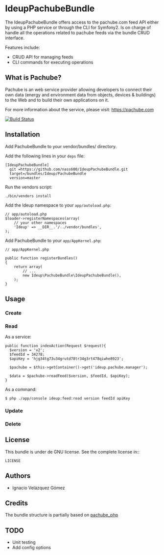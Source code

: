 IdeupPachubeBundle
==================

The IdeupPachubeBundle offers access to the pachube.com feed API either by using a PHP service or through the CLI
for Symfony2. Is on charge of handle all the operations related to pachube feeds via the bundle CRUD interface.

Features include:
* CRUD API for managing feeds
* CLI commands for executing operations


What is Pachube?
----------------

Pachube is an web service provider allowing developers to connect their own data (energy and environment data
from objects, devices & buildings) to the Web and to build their own applications on it.

For more information about the service, please visit: https://pachube.com

[![Build Status](https://secure.travis-ci.org/nass600/IdeupPachubeBundle.png?branch=master)](http://travis-ci.org/nass600/IdeupPachubeBundle)

Installation
------------

Add PachubeBundle to your vendor/bundles/ directory.

Add the following lines in your ``deps`` file:

    [IdeupPachubeBundle]
      git =https://github.com/nass600/IdeupPachubeBundle.git
      target=/bundles/Ideup/PachubeBundle
      version=master

Run the vendors script:

    ./bin/vendors install

Add the Ideup namespace to your `app/autoload.php`:

    // app/autoload.php
    $loader->registerNamespaces(array(
        // your other namespaces
        'Ideup' => __DIR__.'/../vendor/bundles',
    );


Add PachubeBundle to your `app/AppKernel.php`:

    // app/AppKernel.php

    public function registerBundles()
    {
        return array(
            // ...
            new Ideup\PachubeBundle\IdeupPachubeBundle(),
        );
    }


Usage
-----

### Create

### Read

As a service:

    public function indexAction(Request $request){
      $version = 'v2';
      $feedId = 34278;
      $apiKey = 'hjg34tg73u34grutd78tr34g3rt478qiwhe8923';

      $pachube = $this->getContainer()->get('ideup.pachube.manager');

      $data = $pachube->readFeed($version, $feedId, $apiKey);
    }


As a command:

    $ php ./app/console ideup:feed:read version feedId apiKey

### Update

### Delete


License
-------

This bundle is under de GNU license. See the complete license in::

    LICENSE

Authors
-------

- Ignacio Velázquez Gómez

Credits
-------

The bundle structure is partially based on [pachube_php](https://github.com/pachube/pachube_php)

TODO
----

- Unit testing
- Add config options
